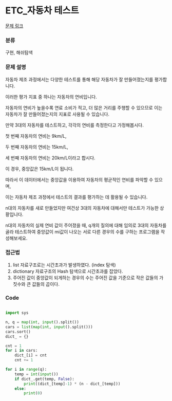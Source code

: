 # ETC_자동차 테스트

[문제 링크](https://softeer.ai/practice/6247)


### 분류

구현, 해쉬탐색


### 문제 설명

자동차 제조 과정에서는 다양한 테스트를 통해 해당 자동차가 잘 만들어졌는지를 평가합니다.

이러한 평가 지표 중 하나는 자동차의 연비입니다.

자동차의 연비가 높을수록 연료 소비가 적고, 더 많은 거리를 주행할 수 있으므로 이는 자동차가 잘 만들어졌는지의 지표로 사용될 수 있습니다.

만약 3대의 자동차를 테스트하고, 각각의 연비를 측정한다고 가정해봅시다.

첫 번째 자동차의 연비는 9km/L,

두 번째 자동차의 연비는 15km/L,

세 번째 자동차의 연비는 20km/L이라고 합시다.

이 경우, 중앙값은 15km/L이 됩니다.



따라서 이 데이터에서는 중앙값을 이용하여 자동차의 평균적인 연비를 파악할 수 있으며,

이는 자동차 제조 과정에서 테스트의 결과를 평가하는 데 활용될 수 있습니다.

n대의 자동차를 새로 만들었지만 여건상 3대의 자동차에 대해서만 테스트가 가능한 상황입니다.

n대의 자동차의 실제 연비 값이 주어졌을 때, q개의 질의에 대해 임의로 3대의 자동차를 골라 테스트하여 중앙값이 mi값이 나오는 서로 다른 경우의 수를 구하는 프로그램을 작성해보세요.



### 접근법
1. list 자료구조로는 시간초과가 발생하였다. (index 탐색)
2. dictionary 자료구조의 Hash 탐색으로 시간초과를 잡았다.
3. 주어진 값이 중앙값이 되게하는 경우의 수는 주어진 값을 기준으로 작은 값들의 가짓수와 큰 값들의 곱이다.


### Code
```python

import sys

n, q = map(int, input().split())
cars = list(map(int, input().split()))
cars.sort()
dict_ = {}

cnt = 1
for i in cars:
    dict_[i] = cnt
    cnt += 1

for i in range(q):
    temp = int(input())
    if dict_.get(temp, False):
        print((dict_[temp]-1) * (n - dict_[temp]))
    else:
        print(0)

```
